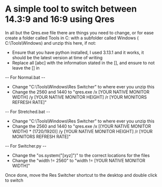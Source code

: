 # A simple tool to switch between 14.3:9 and 16:9 using Qres

In all but the Qres.exe file there are things you need to change, or for ease create a folder called Tools in C: with a subfolder called Windows ( C:\Tools\Windows) and unzip this here, if not:

- Ensure that you have python installed, I used 3.13.1 and it works, it should be the latest version at time of writing
- Replace all [abc] with the information stated in the [], and ensure to not leave the [] in

-- For Normal.bat -- 

- Change "C:\Tools\Windows\Res Switcher" to where ever you unzip this
- Change the 2560 and 1440 to "qres.exe /x [YOUR NATIVE MONITOR WIDTH] /y [YOUR NATIVE MONITOR HEIGHT] /r [YOUR MONITORS REFRESH RATE]"

-- For Stretched.bat -- 

- Change "C:\Tools\Windows\Res Switcher" to where ever you unzip this
- Change the 2560 and 1440 to "qres.exe /x [(YOUR NATIVE MONITOR WIDTH) * (1720/1920)] /y [YOUR NATIVE MONITOR HEIGHT] /r [YOUR MONITORS REFRESH RATE]"

-- For Switcher.py -- 

- Change the "os.system("[xyz]")" to the correct locations for the files
- Change the "width != 2560" to "width != [YOUR NATIVE MONITOR WIDTH]"

Once done, move the Res Switcher shortcut to the desktop and double click to switch
